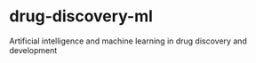 # drug-discovery-ml
 Artificial intelligence and machine learning in drug discovery and development
